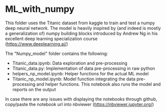 # ML_with_numpy

This folder uses the Titanic dataset from kaggle to train and test a numpy deep neural network. The model is heavily inspired by (and indeed is mostly a generalization of) numpy building blocks introduced by Andrew Ng in his excellent deep learning specialization course (https://www.deeplearning.ai/)

The "Numpy_model" folder contains the following: 
- Titanic_data.ipynb: Data exploration and pre-processing 
- Titanic_data.py: Implementation of data pre-processing in raw python 
- helpers_np_model.ipynb: Helper functions for the actual ML model 
- Titanic_np_model.ipynb: Model function integrating the data pre-processing and helper functions. This notebook also runs the model and reports on the output

In case there are any issues with displaying the notebooks through github, copy/paste the notebook url into nbviewer (https://nbviewer.jupyter.org/)
